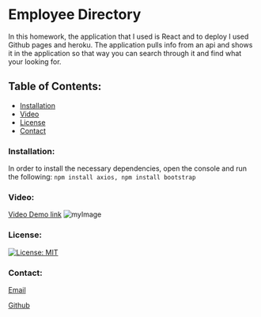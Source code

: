# Employee Directory 

In this homework, the application that I used is React and to deploy I used Github pages and heroku. The application pulls info from an api and shows it in the application so that way you can search through it and find what your looking for.

## Table of Contents:
* [Installation](#installation)
* [Video](#video)
* [License](#license)
* [Contact](#contact)

### Installation:
In order to install the necessary dependencies, open the console and run the following:
```npm install axios, npm install bootstrap```

### Video:
[Video Demo link](https://watch.screencastify.com/v/HH4XR2TFY8PjPVWufy1y)
![myImage](https://media.giphy.com/media/5ubc8tjoOTvPv3RCGo/giphy.gif)


### License:
[![License: MIT](https://img.shields.io/badge/License-MIT-yellow.svg)](https://opensource.org/licenses/MIT)

### Contact:
[Email](J.molina22587@gmail.com?subject=[GitHub]%20Source%20Han%20Sans)

[Github](https://github.com/Jnm8787)


